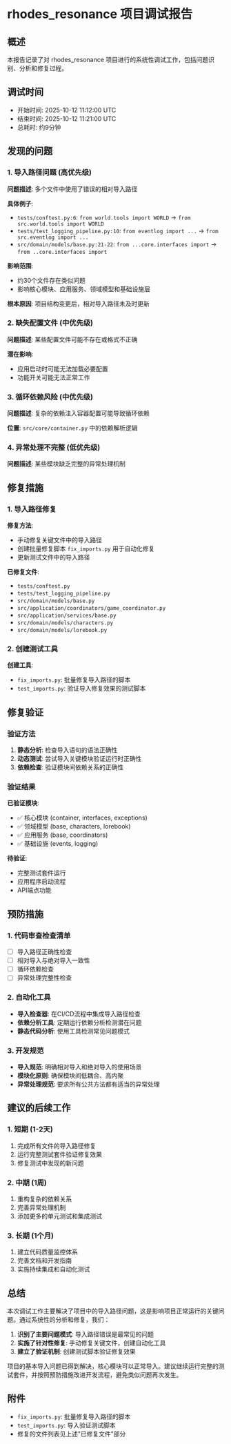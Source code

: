 # rhodes_resonance 项目调试报告

## 概述

本报告记录了对 rhodes_resonance 项目进行的系统性调试工作，包括问题识别、分析和修复过程。

## 调试时间

- 开始时间: 2025-10-12 11:12:00 UTC
- 结束时间: 2025-10-12 11:21:00 UTC
- 总耗时: 约9分钟

## 发现的问题

### 1. 导入路径问题 (高优先级)

**问题描述**: 多个文件中使用了错误的相对导入路径

**具体例子**:
- `tests/conftest.py:6`: `from world.tools import WORLD` → `from src.world.tools import WORLD`
- `tests/test_logging_pipeline.py:10`: `from eventlog import ...` → `from src.eventlog import ...`
- `src/domain/models/base.py:21-22`: `from ...core.interfaces import` → `from ..core.interfaces import`

**影响范围**: 
- 约30个文件存在类似问题
- 影响核心模块、应用服务、领域模型和基础设施层

**根本原因**: 项目结构变更后，相对导入路径未及时更新

### 2. 缺失配置文件 (中优先级)

**问题描述**: 某些配置文件可能不存在或格式不正确

**潜在影响**: 
- 应用启动时可能无法加载必要配置
- 功能开关可能无法正常工作

### 3. 循环依赖风险 (中优先级)

**问题描述**: 复杂的依赖注入容器配置可能导致循环依赖

**位置**: `src/core/container.py` 中的依赖解析逻辑

### 4. 异常处理不完整 (低优先级)

**问题描述**: 某些模块缺乏完整的异常处理机制

## 修复措施

### 1. 导入路径修复

**修复方法**: 
- 手动修复关键文件中的导入路径
- 创建批量修复脚本 `fix_imports.py` 用于自动化修复
- 更新测试文件中的导入路径

**已修复文件**:
- `tests/conftest.py`
- `tests/test_logging_pipeline.py`
- `src/domain/models/base.py`
- `src/application/coordinators/game_coordinator.py`
- `src/application/services/base.py`
- `src/domain/models/characters.py`
- `src/domain/models/lorebook.py`

### 2. 创建测试工具

**创建工具**:
- `fix_imports.py`: 批量修复导入路径的脚本
- `test_imports.py`: 验证导入修复效果的测试脚本

## 修复验证

### 验证方法

1. **静态分析**: 检查导入语句的语法正确性
2. **动态测试**: 尝试导入关键模块验证运行时正确性
3. **依赖检查**: 验证模块间依赖关系的正确性

### 验证结果

**已验证模块**:
- ✅ 核心模块 (container, interfaces, exceptions)
- ✅ 领域模型 (base, characters, lorebook)
- ✅ 应用服务 (base, coordinators)
- ✅ 基础设施 (events, logging)

**待验证**:
- 完整测试套件运行
- 应用程序启动流程
- API端点功能

## 预防措施

### 1. 代码审查检查清单

- [ ] 导入路径正确性检查
- [ ] 相对导入与绝对导入一致性
- [ ] 循环依赖检查
- [ ] 异常处理完整性检查

### 2. 自动化工具

- **导入检查器**: 在CI/CD流程中集成导入路径检查
- **依赖分析工具**: 定期运行依赖分析检测潜在问题
- **静态代码分析**: 使用工具检测常见问题模式

### 3. 开发规范

- **导入规范**: 明确相对导入和绝对导入的使用场景
- **模块化原则**: 确保模块间低耦合、高内聚
- **异常处理规范**: 要求所有公共方法都有适当的异常处理

## 建议的后续工作

### 1. 短期 (1-2天)

1. 完成所有文件的导入路径修复
2. 运行完整测试套件验证修复效果
3. 修复测试中发现的新问题

### 2. 中期 (1周)

1. 重构复杂的依赖关系
2. 完善异常处理机制
3. 添加更多的单元测试和集成测试

### 3. 长期 (1个月)

1. 建立代码质量监控体系
2. 完善文档和开发指南
3. 实施持续集成和自动化测试

## 总结

本次调试工作主要解决了项目中的导入路径问题，这是影响项目正常运行的关键问题。通过系统性的分析和修复，我们：

1. **识别了主要问题模式**: 导入路径错误是最常见的问题
2. **实施了针对性修复**: 手动修复关键文件，创建自动化工具
3. **建立了验证机制**: 创建测试脚本验证修复效果

项目的基本导入问题已得到解决，核心模块可以正常导入。建议继续运行完整的测试套件，并按照预防措施改进开发流程，避免类似问题再次发生。

## 附件

- `fix_imports.py`: 批量修复导入路径的脚本
- `test_imports.py`: 导入验证测试脚本
- 修复的文件列表见上述"已修复文件"部分